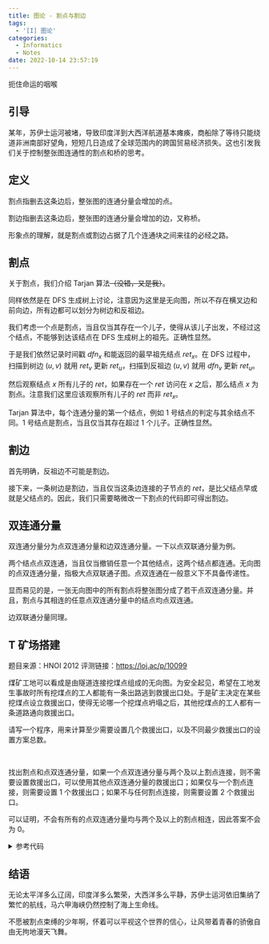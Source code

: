 ```yaml
---
title: 图论 - 割点与割边
tags:
  - '[I] 图论'
categories:
  - Informatics
  - Notes
date: 2022-10-14 23:57:19
---
```



扼住命运的咽喉

<!--more-->

## 引导

某年，苏伊士运河被堵，导致印度洋到大西洋航道基本瘫痪，商船除了等待只能绕道非洲南部好望角，短短几日造成了全球范围内的跨国贸易经济损失。这也引发我们关于控制整张图连通性的割点和桥的思考。

## 定义

割点指删去这条边后，整张图的连通分量会增加的点。

割边指删去这条边后，整张图的连通分量会增加的边，又称桥。

形象点的理解，就是割点或割边占据了几个连通块之间来往的必经之路。

## 割点

关于割点，我们介绍 Tarjan 算法~~（没错，又是我）~~。

同样依然是在 DFS 生成树上讨论，注意因为这里是无向图，所以不存在横叉边和前向边，所有边都可以划分为树边和反祖边。

我们考虑一个点是割点，当且仅当其存在一个儿子，使得从该儿子出发，不经过这个结点，不能够到达该结点在 DFS 生成树上的祖先。正确性显然。

于是我们依然记录时间戳 $dfn_x$ 和能返回的最早祖先结点 $ret_x$。在 DFS 过程中，扫描到树边 $(u,v)$ 就用 $ret_v$ 更新 $ret_u$，扫描到反祖边 $(u,v)$ 就用 $dfn_v$ 更新 $ret_u$。

然后观察结点 $x$ 所有儿子的 $ret$，如果存在一个 $ret$ 访问在 $x$ 之后，那么结点 $x$ 为割点。注意我们这里应该观察所有儿子的 $ret$ 而非 $ret_x$。

Tarjan 算法中，每个连通分量的第一个结点，例如 $1$ 号结点的判定与其余结点不同。$1$ 号结点是割点，当且仅当其存在超过 $1$ 个儿子。正确性显然。

## 割边

首先明确，反祖边不可能是割边。

接下来，一条树边是割边，当且仅当这条边连接的子节点的 $ret$，是比父结点早或就是父结点的。因此，我们只需要略微改一下割点的代码即可得出割边。

## 双连通分量

双连通分量分为点双连通分量和边双连通分量。一下以点双联通分量为例。

两个结点点双连通，当且仅当撤销任意一个其他结点，这两个结点都连通。无向图的点双连通分量，指极大点双联通子图。点双连通在一般意义下不具备传递性。

显而易见的是，一张无向图中的所有割点将整张图分成了若干点双连通分量。并且，割点与其相连的任意点双连通分量中的结点均点双连通。

边双联通分量同理。

## T 矿场搭建

题目来源：HNOI 2012
评测链接：<https://loj.ac/p/10099>

煤矿工地可以看成是由隧道连接挖煤点组成的无向图。为安全起见，希望在工地发生事故时所有挖煤点的工人都能有一条出路逃到救援出口处。于是矿主决定在某些挖煤点设立救援出口，使得无论哪一个挖煤点坍塌之后，其他挖煤点的工人都有一条道路通向救援出口。

请写一个程序，用来计算至少需要设置几个救援出口，以及不同最少救援出口的设置方案总数。

<br>

找出割点和点双连通分量，如果一个点双连通分量与两个及以上割点连接，则不需要设置救援出口，可以使用其他点双连通分量的救援出口；如果仅与一个割点连接，则需要设置 $1$ 个救援出口；如果不与任何割点连接，则需要设置 $2$ 个救援出口。

可以证明，不会有所有的点双连通分量均与两个及以上的割点相连，因此答案不会为 0。

<details class="note">
  <summary>参考代码</summary>

```cpp
#include <cstdio>
#include <cstring>
#include <iostream>

const int MAXM = 500;

int M, N;
int h[MAXM + 5], nxt[MAXM * 2 + 5], to[MAXM * 2 + 5];

int imp[MAXM + 5], vis[MAXM + 5];

int ch[MAXM + 5], fa[MAXM + 5], dep[MAXM + 5], ret[MAXM + 5];

void Dfs(int x)
{
    ret[x] = x;
    for (int i = h[x]; i; i = nxt[i])
    {
        if (!dep[to[i]])
        {
            ch[x]++;
            dep[to[i]] = dep[x] + 1;
            fa[to[i]] = x;
            Dfs(to[i]);
            ret[x] = dep[ret[to[i]]] < dep[ret[x]] ? ret[to[i]] : ret[x];
        }
        else if (to[i] != fa[x]) ret[x] = dep[to[i]] < dep[ret[x]] ? to[i] : ret[x];
    }
    if (x == 1)
    {
        if (ch[x] > 1) imp[x] = 1;
        else imp[x] = 0;
    }
    else
    {
        imp[x] = 0;
        for (int i = h[x]; i; i = nxt[i])
        {
            if (fa[to[i]] == x && dep[ret[to[i]]] >= dep[x])
            {
                imp[x] = 1;
                break;
            }
        }
    }
}

int ans = 0;
long long Ans = 1;

int cnt_g, cnt_n;

void dfs(int x, int o)
{
    vis[x] = o;
    cnt_n++;
    for (int i = h[x]; i; i = nxt[i])
    {
        if (!imp[to[i]] && vis[to[i]] < o) dfs(to[i], o);
        else if (imp[to[i]] && vis[to[i]] < o)
        {
            vis[to[i]] = o;
            cnt_g++;
        }
    }
}

long long C(int x, int y)
{
    long long res = 1;
    for (int i = x; i >= x - y + 1; i--) res = res * i;
    for (int i = y; i >= 1; i--) res = res / i;
    return res;
}

void solve(int x)
{
    cnt_g = 0;
    cnt_n = 0;
    dfs(x, x);
    if (cnt_g == 0)
    {
        ans = ans + 2;
        if (cnt_n >= 2) Ans = Ans * C(cnt_n, 2);
    }
    else if (cnt_g == 1)
    {
        ans = ans + 1;
        Ans = Ans * cnt_n;
    }
}

int main()
{
    for (int Test = 1;; Test++)
    {
        scanf("%d", &M);
        if (!M) return 0;

        N = 0;
        memset(h, 0, sizeof h);
        memset(ch, 0, sizeof ch);
        memset(dep, 0, sizeof dep);
        memset(imp, 0, sizeof imp);
        memset(vis, 0, sizeof vis);

        for (int i = 1; i <= M; i++)
        {
            int S, T;
            scanf("%d%d", &S, &T);
            N = std::max(N, S);
            N = std::max(N, T);
            to[i << 1] = T;
            nxt[i << 1] = h[S];
            h[S] = i << 1;
            to[i << 1 | 1] = S;
            nxt[i << 1 | 1] = h[T];
            h[T] = i << 1 | 1;
        }

        for (int i = 1; i <= N; i++)
        {
            if (!dep[i])
            {
                dep[i] = 1;
                fa[i] = 0;
                Dfs(i);
            }
        }

        ans = 0;
        Ans = 1;
        for (int i = 1; i <= N; i++) if (!imp[i] && !vis[i]) solve(i);

        printf("Case %d: %d %lld\n", Test, ans, Ans);
    }

    return 0;
}
```

</details>

## 结语

无论太平洋多么辽阔，印度洋多么繁荣，大西洋多么平静，苏伊士运河依旧集纳了繁忙的航线，马六甲海峡仍然控制了海上生命线。

不愿被割点束缚的少年啊，怀着可以平视这个世界的信心，让风带着青春的骄傲自由无拘地漫天飞舞。
